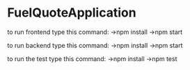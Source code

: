 # FuelQuoteApplication

to run frontend type this command:
  ->npm install
  ->npm start
  
to run backend type this command:
  ->npm install
  ->npm start
  
 to run the test type this command:
  ->npm install
  ->npm test
